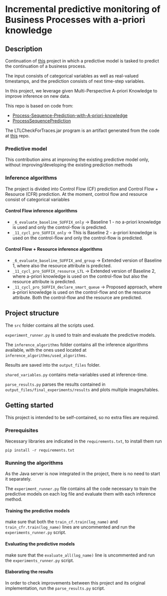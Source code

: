 # Incremental predictive monitoring of Business Processes with a-priori knowledge

## Description
Continuation of [this](https://github.com/kaurjvpld/Incremental-Predictive-Monitoring-of-Business-Processes-with-A-priori-knowledge) project in which a predictive model is tasked to predict the continuation of a business process.

The input consists of categorical variables as well as real-valued timestamps, and the prediction consists of next time-step variables.

In this project, we leverage given Multi-Perspective A-priori Knowledge to improve inference on new data.

This repo is based on code from:

* [Process-Sequence-Prediction-with-A-priori-knowledge](https://github.com/yesanton/Process-Sequence-Prediction-with-A-priori-knowledge)
* [ProcessSequencePrediction](https://github.com/verenich/ProcessSequencePrediction)

The LTLCheckForTraces.jar program is an artifact generated from the code at [this](https://github.com/HitLuca/LTLCheckForTraces) repo.

### Predictive model
This contribution aims at improving the existing predictive model only, without improving/developing the existing prediction methods

### Inference algorithms
The project is divided into Control Flow (CF) prediction and Control Flow + Resource (CFR) prediction. At the moment, control flow and resource consist of categorical variables

#### Control Flow inference algorithms
* ```_6_evaluate_baseline_SUFFIX_only``` -> Baseline 1 - no a-priori knowledge is used and only the control-flow is predicted.
* ```_11_cycl_pro_SUFFIX_only``` -> This is Baseline 2 - a-priori knowledge is used on the control-flow and only the control-flow is predicted.

#### Control Flow + Resource inference algorithms
* ```_6_evaluate_baseline_SUFFIX_and_group``` -> Extended version of Baseline 1, where also the resource attribute is predicted.
* ```_11_cycl_pro_SUFFIX_resource_LTL``` -> Extended version of Baseline 2, where a-priori knowledge is used on the control-flow but also the resource attribute is predicted.
* ```_11_cycl_pro_SUFFIX_declare_smart_queue``` -> Proposed approach, where a-priori knowledge is used on the control-flow and on the resource attribute. Both the control-flow and the resource are predicted.

## Project structure

The ```src``` folder contains all the scripts used.

```experiment_runner.py``` is used to train and evaluate the predictive models.

The ```inference_algorithms``` folder contains all the inference algorithms available, with the ones used located at ```inference_algorithms/used_algorithms```.

Results are saved into the ```output_files``` folder.

```shared_variables.py``` contains meta-variables used at inference-time.

```parse_results.py``` parses the results contained in ```output_files/final_experiments/results``` and plots multiple images/tables.

## Getting started
This project is intended to be self-contained, so no extra files are required.

### Prerequisites
Necessary libraries are indicated in the ```requirements.txt```, to install them run

```pip install -r requirements.txt```

### Running the algorithms
As the Java server is now integrated in the project, there is no need to start it separately.

The ```experiment_runner.py``` file contains all the code necessary to train the predictive models on each log file and evaluate them with each inference method.

#### Training the predictive models
make sure that both the ```train_cf.train(log_name)``` and ```train_cfr.train(log_name)``` lines are uncommented and run the ```experiments_runner.py``` script.

#### Evaluating the predictive models
make sure that the ```evaluate_all(log_name)``` line is uncommented and run the ```experiments_runner.py``` script.

#### Elaborating the results
In order to check improvements between this project and its original implementation, run the  ```parse_results.py``` script.

